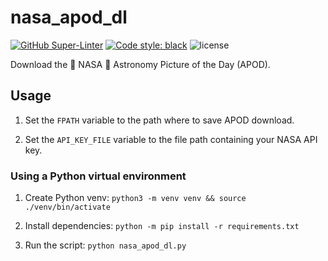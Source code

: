 # nasa_apod_dl

[![GitHub Super-Linter](https://github.com/geocoug/nasa-apod-dl/workflows/lint%20code%20base/badge.svg)](https://github.com/marketplace/actions/super-linter)
[![Code style: black](https://img.shields.io/badge/code%20style-black-000000.svg)](https://github.com/psf/black)
![license](https://img.shields.io/github/license/geocoug/nasa-apod-dl)

Download the 🚀 NASA 🚀 Astronomy Picture of the Day (APOD).

## Usage

1. Set the `FPATH` variable to the path where to save APOD download.

1. Set the `API_KEY_FILE` variable to the file path containing your NASA API key.

### Using a Python virtual environment

1. Create Python venv: `python3 -m venv venv && source ./venv/bin/activate`

1. Install dependencies: `python -m pip install -r requirements.txt`

1. Run the script: `python nasa_apod_dl.py`
